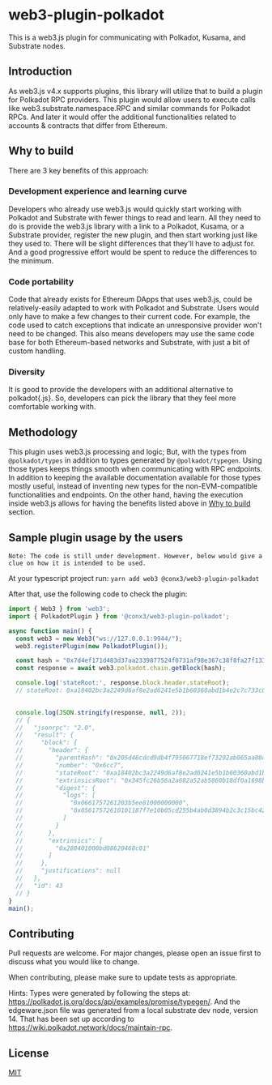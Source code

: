 web3-plugin-polkadot
===========
This is a web3.js plugin for communicating with Polkadot, Kusama, and Substrate nodes.

## Introduction
As web3.js v4.x supports plugins, this library will utilize that to build a plugin for Polkadot RPC providers. This plugin would allow users to execute calls like web3.substrate.namespace.RPC and similar commands for Polkadot RPCs. And later it would offer the additional functionalities related to accounts & contracts that differ from Ethereum.

## Why to build
There are 3 key benefits of this approach:

### Development experience and learning curve
Developers who already use web3.js would quickly start working with Polkadot and Substrate with fewer things to read and learn. All they need to do is provide the web3.js library with a link to a Polkadot, Kusama, or a Substrate provider, register the new plugin, and then start working just like they used to. There will be slight differences that they'll have to adjust for. And a good progressive effort would be spent to reduce the differences to the minimum.

### Code portability
Code that already exists for Ethereum DApps that uses web3.js, could be relatively-easily adapted to work with Polkadot and Substrate. Users would only have to make a few changes to their current code. For example, the code used to catch exceptions that indicate an unresponsive provider won't need to be changed. This also means developers may use the same code base for both Ethereum-based networks and Substrate, with just a bit of custom handling.

### Diversity
It is good to provide the developers with an additional alternative to polkadot{.js}. So, developers can pick the library that they feel more comfortable working with.

## Methodology

This plugin uses web3.js processing and logic; But, with the types from `@polkadot/types` in addition to types generated by `@polkadot/typegen`. Using those types keeps things smooth when communicating with RPC endpoints. In addition to keeping the available documentation available for those types mostly useful, instead of inventing new types for the non-EVM-compatible functionalities and endpoints. 
On the other hand, having the execution inside web3.js allows for having the benefits listed above in [Why to build](#why-to-build) section.  


## Sample plugin usage by the users

    Note: The code is still under development. However, below would give a clue on how it is intended to be used.

At your typescript project run:
`yarn add web3 @conx3/web3-plugin-polkadot`

After that,  use the following code to check the plugin:
```ts
import { Web3 } from 'web3';
import { PolkadotPlugin } from '@conx3/web3-plugin-polkadot';

async function main() {
  const web3 = new Web3("ws://127.0.0.1:9944/");
  web3.registerPlugin(new PolkadotPlugin());

  const hash = "0x7d4ef171d483d37aa2339877524f0731af98e367c38f8fa27f133193ed2b5615";
  const response = await web3.polkadot.chain.getBlock(hash);

  console.log('stateRoot:', response.block.header.stateRoot);
  // stateRoot: 0xa18402bc3a2249d6af8e2ad6241e5b1b60360abd1b4e2c7c733c8c980331d278

  
  console.log(JSON.stringify(response, null, 2));
  // {
  //   "jsonrpc": "2.0",
  //   "result": {
  //     "block": {
  //       "header": {
  //         "parentHash": "0x205d46cdcd9db4f795067718ef73292ab065aa08cec1ad6788b2c24028b160ea",
  //         "number": "0x6cc7",
  //         "stateRoot": "0xa18402bc3a2249d6af8e2ad6241e5b1b60360abd1b4e2c7c733c8c980331d278",
  //         "extrinsicsRoot": "0x345fc26b56a2a682a52ab5860b18df0a1698b0a6ac0cadd9bcba713d1a6f54d0",
  //         "digest": {
  //           "logs": [
  //             "0x0661757261203b5ee81000000000",
  //             "0x05617572610101187f7e10b05cd255b4ab0d3894b2c3c15bc4294a4124a7188981e3833af3440ae4322bec54ff65cb561e9fdfb4d02a5496fc64ea5991fcd4d42b43c48cd2588d"
  //           ]
  //         }
  //       },
  //       "extrinsics": [
  //         "0x280401000bd08620468c01"
  //       ]
  //     },
  //     "justifications": null
  //   },
  //   "id": 43
  // }
}
main();

```


Contributing
------------

Pull requests are welcome. For major changes, please open an issue first to discuss what you would like to change.

When contributing, please make sure to update tests as appropriate.

Hints: Types were generated by following the steps at: https://polkadot.js.org/docs/api/examples/promise/typegen/. And the edgeware.json file was generated from a local substrate dev node, version 14. That has been set up according to https://wiki.polkadot.network/docs/maintain-rpc.

License
-------

[MIT](https://choosealicense.com/licenses/mit/)
